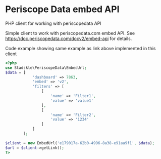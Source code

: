 # Periscope Data embed API
PHP client for working with periscopedata API

Simple client to work with periscopedata.com embed API. See https://doc.periscopedata.com/docv2/embed-api for details.


Code example showing same example as link above implemented in this client

```php
<?php
use Stadskle\PeriscopeData\EmbedUrl;
$data = [
            'dashboard' => 7863,
            'embed' => 'v2',
            'filters' => [
                [
                    'name' => 'Filter1',
                    'value' => 'value1'
                ],
                [
                    'name' => 'Filter2',
                    'value' => '1234'
                ]
            ]
        ];
        
$client = new EmbedUrl('e179017a-62b0-4996-8a38-e91aa9f1', $data);
$url = $client->getLink();
?>
```
